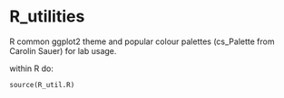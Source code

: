 # R_utilities

R common ggplot2 theme and popular colour palettes (cs_Palette from Carolin Sauer) for lab usage.


within R do:

```
source(R_util.R)
```
